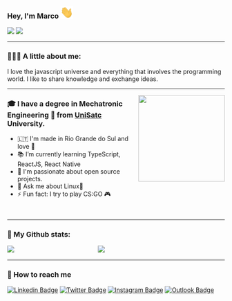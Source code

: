 ### Hey, I'm **Marco** <img src="https://raw.githubusercontent.com/ABSphreak/ABSphreak/master/gifs/Hi.gif" width="30">  
![](https://komarev.com/ghpvc/?username=omarcoaur3lio&color=00BFA5)
![](https://img.shields.io/github/followers/omarcoaur3lio?style=social)
****
### 🙋🏻‍♂️ A little about me:
I love the javascript universe and everything that involves the programming world. I like to share knowledge and exchange ideas.
****
<img style="background-size: contain;" align="right" width="200" height="200" src="https://i.imgur.com/I2qPuqF.gif/" />

<p  align="left">
  
### :mortar_board: I have a degree in Mechatronic Engineering 🤖 from [UniSatc](https://web.satc.edu.br/) University. 


- 🇱🇹 I'm made in Rio Grande do Sul and love 🧉
- 📚 I’m currently learning TypeScript, ReactJS, React Native
- 💜 I'm passionate about open source projects.
- 💬 Ask me about Linux🐧 
- :zap: Fun fact: I try to play CS:GO :video_game:
  <p>
  <br/>
****

### :tada: My Github stats:
<img align="left" width=210 src="https://github-readme-stats.vercel.app/api/top-langs/?username=omarcoaur3lio&theme=gotham" /> <img src="https://github-readme-stats.vercel.app/api?username=omarcoaur3lio&show_icons=true&theme=gotham" />
****

### 🔎 How to reach me
[![Linkedin Badge](https://img.shields.io/badge/-LinkedIn-00BFA5?style=flat&labelColor=000&logo=Linkedin&logoColor=white&link=https://www.linkedin.com/in/omarcoaur3lio)](https://www.linkedin.com/in/omarcoaur3lio)
[![Twitter Badge](https://img.shields.io/badge/-Twitter-00BFA5?style=flat&labelColor=000&logo=twitter&logoColor=white&link=https://twitter.com/omarcoaur3lio)](https://twitter.com/omarcoaur3lio)
[![Instagram Badge](https://img.shields.io/badge/-Instagram-00BFA5?style=flat&labelColor=000&logo=Instagram&logoColor=white&link=https://www.instagram/omarcoaur3lio)](https://www.instagram.com/omarcoaur3lio)
[![Outlook Badge](https://img.shields.io/badge/-Email-00BFA5?style=flat&labelColor=000&logo=microsoft%20outlook&logoColor=white&link=mailto:marcoaurelio_7@outlook.com)](mailto:marcoaurelio_7@outlook.com)

